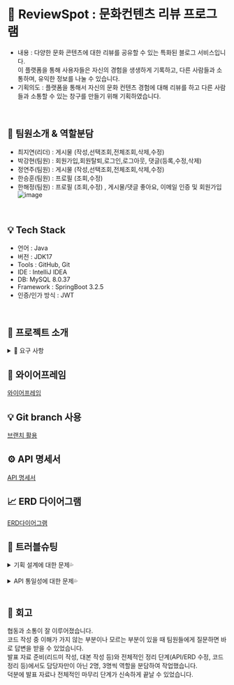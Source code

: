 # 🚩 ReviewSpot : 문화컨텐츠 리뷰 프로그램
- 내용 : 다양한 문화 콘텐츠에 대한 리뷰를 공유할 수 있는 특화된 블로그 서비스입니다. <br>
이 플랫폼을 통해 사용자들은 자신의 경험을 생생하게 기록하고, 다른 사람들과 소통하며, 유익한 정보를 나눌 수 있습니다.<br>
- 기획의도 : 플랫폼을 통해서 자신의 문화 컨텐츠 경험에 대해 리뷰를 하고 다른 사람들과 소통할 수 있는 창구를 만들기 위해 기획하였습니다.<br>
<br>

## 📌 팀원소개 & 역할분담
- 최지연(리더) : 게시물 (작성,선택조회,전체조회,삭제,수정)
- 박강현(팀원) : 회원가입,회원탈퇴,로그인,로그아웃, 댓글(등록,수정,삭제)
- 정연주(팀원) : 게시물 (작성,선택조회,전체조회,삭제,수정)
- 한승훈(팀원) : 프로필 (조회,수정)
- 한해정(팀원) : 프로필 (조회,수정) , 게시물/댓글 좋아요, 이메일 인증 및 회원가입
  ![image](https://github.com/pkhyun/ReviewSpotProject/assets/130989670/b520e1fc-9840-4a51-83e8-8cde5613b441)

<br>

## 💡 Tech Stack
- 언어 : Java
- 버전 : JDK17
- Tools : GitHub, Git
- IDE : IntelliJ IDEA
- DB: MySQL 8.0.37
- Framework : SpringBoot 3.2.5
- 인증/인가 방식 : JWT
<br>

## 🚩 프로젝트 소개
<details>
<summary> 👀 요구 사항 </summary> 
<br>
<br>

1️⃣ 사용자 인증 기능 <br>
  - 회원 가입(사용자 ID, 비밀번호) <br>
    - 사용자 ID : 중복, 탈퇴한 ID X / 대소문자 포함 영문 + 숫자만, 10글자 ~ 20글자 <br>
    - 비밀번호 : 대소문자 포함 영문 + 숫자 + 특수문자 최소 1글자씩 포함 / 최소 10글자 이상 <br>
    - 예외 : 중복된 ID , 비밀번호 형식이 올바르지 않은 경우 <br>
  - 회원 탈퇴 <br>
    - 탈퇴한 ID 재사용, 복구 X / 재탈퇴 처리 불가 <br>
    - 예외 : ID와 비밀번호 일치 X / 이미 탈퇴한 ID <br>
  - 로그인 <br>
    - 클라이언트에게 토큰 발행(Access Token : 30분, Refresh Token : 2주) <br>
    - 회원가입된 ID와 비밀번호가 일치할 경우 <br>
    - 성공 시, header에 토큰 추가 후 성공 상태코드와 메세지 반환 <br>
  - 탈퇴 or 로그아웃 -> Refresh Token 유효X <br>
     - 예외 : 유효하지 않은 사용자 정보로 로그인 시도 / ID와 비밀번호 일치X <br>
  - 로그 아웃 <br>
    - 발행한 토큰 초기화 / 초기화된 Refresh Token 재사용X, 재로그인해야 함 <br>

2️⃣ 프로필 관리 기능 <br>
  - 프로필 조회 : 사용자 ID, 이름, 한 줄 소개, 이메일 / ID(사용자 ID X), 비밀번호, 생성일자, 수정일자 데이터 노출 X <br>
  - 프로필 수정 <br>
      - 비밀번호 수정 <br>
      - 현재 비밀번호 입력 후 올바른 경우에만 수정 가능 <br>
      - 현재 비밀번호와 동일한 비밀번호로 변경 X <br>
      - 예외 : 현재 비밀번호가 일치 X / 비밀번호 형식이 올바르지 X /현재 비밀번호와 동일한 비밀번호로 수정<br>

3️⃣ 뉴스피드 게시물 CRUD 기능 <br>
  - 게시물 작성, (선택)조회, 수정, 삭제<br>
      - 작성, 수정, 삭제는 인가가 필요 / 유요한 JWT 토큰을 가진 작성자 본인만 처리 가능<br>
      - 예외 : 작성자 이외 게시물 작성, 수정, 삭제를 시도할 경우<br>
  - 게시물 전체 조회<br>
      - 모든 사용자가 데이터 조회 가능<br>
      - 기본 정렬은 생성일자 기준으로 최신순으로<br>
      - 뉴스피트가 없는 경우<br>

4️⃣ 댓글 CRUD 기능 <br>
  - 댓글 작성, 조회, 수정, 삭제 기능 <br>
      - 작성, 수정(내용만 수정가능), 삭제는 수정/삭제는 인가가 필요 / 유요한 JWT 토큰을 가진 작성자 본인만 처리 가능<br>
      - 예외 : 작성자 이외 게시물 작성, 수정, 삭제를 시도할 경우<br>

      
5️⃣ 이메일 가입 및 인증 기능 <br>
  - 사용자가 가입한 이메일 주소로 인증번호 발송<br>
  - 발송한 인증번호와 입력란의 인증번호가 일치하는 지 확인<br>
  - 이메일 인증이 완료되지 않은 회원들의 회원상태코드를 ‘인증 전’ 으로 설정<br>

6️⃣ 좋아요 기능 <br>
  - 사용자가 게시물이나 댓글에 좋아요를 남기거나 취소가능<br>
  - 본인이 작성한 게시물과 댓글에 좋아요 불가능<br>
  - 같은 게시물에는 사용자당 한 번만 좋아요가 가능<br>

7️⃣ Swagger 적용 <br>
  - localhost:8080/swagger-ui/index.html  주소로 접근시 접속이 가능해야함<br>

  <br>
</details>

## 🎈 와이어프레임
[와이어프레임](https://www.notion.so/teamsparta/5-2b650ebf5b8748239194a293b514b60e?pvs=4#265166efb66146d09ccb77de41c2a885)


## 💡 Git branch 사용
[브랜치 활용](https://www.notion.so/teamsparta/5-2b650ebf5b8748239194a293b514b60e?pvs=4#a2dd70c7eae448f2b79e8b9626a81e2f)

## ⚙ API 명세서
[API 명세서](https://www.notion.so/teamsparta/743348a021934b2481c666597fb4f9df?v=df96765736894f9e97dc7dc72ea49feb&pvs=4)

## 📈 ERD 다이어그램
[ERD다이어그램](https://www.notion.so/teamsparta/5-2b650ebf5b8748239194a293b514b60e?pvs=4#1133c31ac86c4fa684c5220af9f752dd)

## 🎇 트러블슈팅
<details>
<summary> 기획 설계에 대한 문제💦 </summary> 
<br>
  
1️⃣ 문제 발견 <br>
  -  초기 개발 단계에서 각자가 맡은 부분을 각자의 해석에 따라 개발하였습니다. <br>

2️⃣ 문제 해결 <br>
  - 기능 개발 이후, 팀 회의에서 코드 리뷰를 진행하는 과정에서 기존 프로필 조회 부분에 대한 해석이 달랐음을 확인하였고, 회의를 통해 기능의 방향을 수정하였습니다.<br>

3️⃣ 향후 방안 <br>
  - 앞으로 팀 프로젝트를 진행할 때, 각 기능의 설계에 대해 사전에 충분한 소통이 필요하다는 것을 느꼈습니다. <br>
  
<br>
</details>
<br>
<details>
<summary> API 통일성에 대한 문제💦 </summary> 
<br>

  
1️⃣ 문제 발견 <br>
 -  기능 개발 이후 팀 회의에서 코드 리뷰를 진행하는 과정에서 API 설계가 일관되지 않음을 확인하였습니다. <br>
각자 개발한 API의 구조와 응답 형식 등이 서로 달라 사용성과 유지보수 측면에서 문제가 될 수 있음을 인지했습니다.<br>

2️⃣ 문제 해결 <br>
 -  팀원들이 작성한 API를 검토하고, 회의를 통해 엔드포인트 구조, HTTP 메서드, 응답 형식 등의 표준을 합의했습니다. 이후 표준에 맞춰 API를 수정하고 테스트했습니다.<br>

3️⃣ 향후 방향 <br>
 -  각 기능의 설계 및 API 표준을 사전에 논의하고 문서화하여, 개발 과정에서의 혼란을 줄이고 통일된 방향으로 개발을 진행할 것입니다.<br>
<br>
</details>
<br>

## 🎉 회고 <br>
협동과 소통이 잘 이루어졌습니다.<br> 코드 작성 중 이해가 가지 않는 부분이나 모르는 부분이 있을 때 팀원들에게 질문하면 바로 답변을 받을 수 있었습니다.<br> 
발표 자료 준비(리드미 작성, 대본 작성 등)와 전체적인 정리 단계(API/ERD 수정, 코드 정리 등)에서도 담당자만이 아닌 2명, 3명씩 역할을 분담하여 작업했습니다.<br> 
덕분에 발표 자료나 전체적인 마무리 단계가 신속하게 끝날 수 있었습니다.



